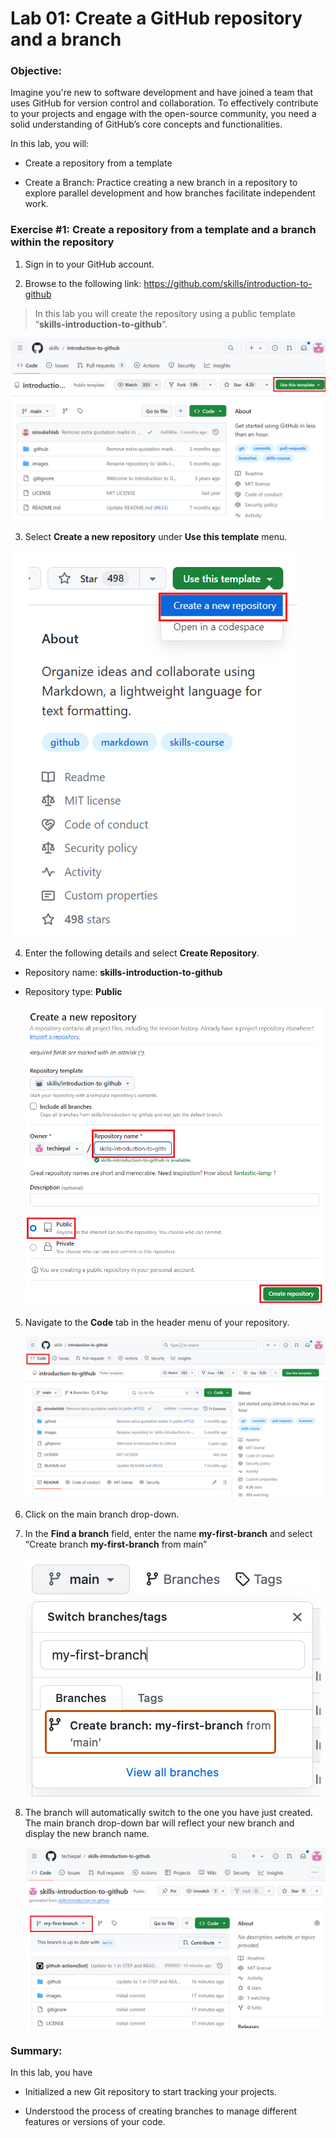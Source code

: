 # Lab 01: Create a GitHub repository and a branch

### Objective:

Imagine you're new to software development and have joined a team that
uses GitHub for version control and collaboration. To effectively
contribute to your projects and engage with the open-source community,
you need a solid understanding of GitHub’s core concepts and
functionalities.

In this lab, you will:

- Create a repository from a template

- Create a Branch: Practice creating a new branch in a repository to
  explore parallel development and how branches facilitate independent
  work.

### Exercise \#1: Create a repository from a template and a branch within the repository

1.  Sign in to your GitHub account.

2.  Browse to the following link:
    <https://github.com/skills/introduction-to-github>

> In this lab you will create the repository using a public template
  “**skills-introduction-to-github**”.

  ![](./media/image1.png)


3.  Select **Create a new repository** under **Use this template** menu.

  ![](./media/image2.png)


4.  Enter the following details and select **Create Repository**.

- Repository name: **skills-introduction-to-github**

- Repository type: **Public**

  ![](./media/image3.png)


5.  Navigate to the **Code** tab in the header menu of your repository.

    ![](./media/image4.png)

6.  Click on the main branch drop-down.

7.  In the **Find a branch** field, enter the name **my-first-branch**
    and select “Create branch **my-first-branch** from main”

    ![](./media/image7.png)


9.  The branch will automatically switch to the one you have just
    created. The main branch drop-down bar will reflect your new branch
    and display the new branch name.

    ![](./media/image8.png)


### Summary:

In this lab, you have

- Initialized a new Git repository to start tracking your projects.

- Understood the process of creating branches to manage different
  features or versions of your code.
